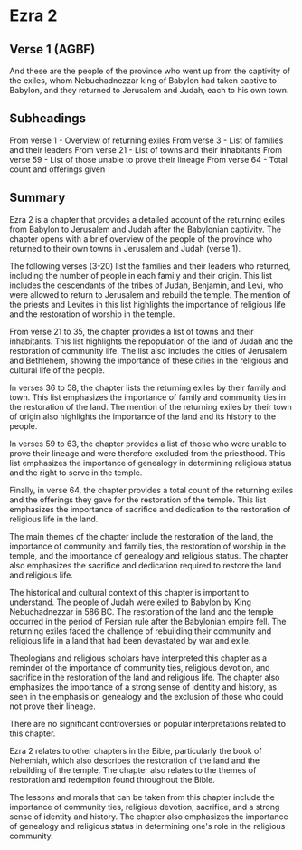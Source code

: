 # Ezra 2

## Verse 1 (AGBF)

And these are the people of the province who went up from the captivity of the exiles, whom Nebuchadnezzar king of Babylon had taken captive to Babylon, and they returned to Jerusalem and Judah, each to his own town.

## Subheadings

From verse 1 - Overview of returning exiles
From verse 3 - List of families and their leaders
From verse 21 - List of towns and their inhabitants
From verse 59 - List of those unable to prove their lineage
From verse 64 - Total count and offerings given

## Summary

Ezra 2 is a chapter that provides a detailed account of the returning exiles from Babylon to Jerusalem and Judah after the Babylonian captivity. The chapter opens with a brief overview of the people of the province who returned to their own towns in Jerusalem and Judah (verse 1).

The following verses (3-20) list the families and their leaders who returned, including the number of people in each family and their origin. This list includes the descendants of the tribes of Judah, Benjamin, and Levi, who were allowed to return to Jerusalem and rebuild the temple. The mention of the priests and Levites in this list highlights the importance of religious life and the restoration of worship in the temple.

From verse 21 to 35, the chapter provides a list of towns and their inhabitants. This list highlights the repopulation of the land of Judah and the restoration of community life. The list also includes the cities of Jerusalem and Bethlehem, showing the importance of these cities in the religious and cultural life of the people.

In verses 36 to 58, the chapter lists the returning exiles by their family and town. This list emphasizes the importance of family and community ties in the restoration of the land. The mention of the returning exiles by their town of origin also highlights the importance of the land and its history to the people.

In verses 59 to 63, the chapter provides a list of those who were unable to prove their lineage and were therefore excluded from the priesthood. This list emphasizes the importance of genealogy in determining religious status and the right to serve in the temple.

Finally, in verse 64, the chapter provides a total count of the returning exiles and the offerings they gave for the restoration of the temple. This list emphasizes the importance of sacrifice and dedication to the restoration of religious life in the land.

The main themes of the chapter include the restoration of the land, the importance of community and family ties, the restoration of worship in the temple, and the importance of genealogy and religious status. The chapter also emphasizes the sacrifice and dedication required to restore the land and religious life.

The historical and cultural context of this chapter is important to understand. The people of Judah were exiled to Babylon by King Nebuchadnezzar in 586 BC. The restoration of the land and the temple occurred in the period of Persian rule after the Babylonian empire fell. The returning exiles faced the challenge of rebuilding their community and religious life in a land that had been devastated by war and exile.

Theologians and religious scholars have interpreted this chapter as a reminder of the importance of community ties, religious devotion, and sacrifice in the restoration of the land and religious life. The chapter also emphasizes the importance of a strong sense of identity and history, as seen in the emphasis on genealogy and the exclusion of those who could not prove their lineage.

There are no significant controversies or popular interpretations related to this chapter.

Ezra 2 relates to other chapters in the Bible, particularly the book of Nehemiah, which also describes the restoration of the land and the rebuilding of the temple. The chapter also relates to the themes of restoration and redemption found throughout the Bible.

The lessons and morals that can be taken from this chapter include the importance of community ties, religious devotion, sacrifice, and a strong sense of identity and history. The chapter also emphasizes the importance of genealogy and religious status in determining one's role in the religious community.
